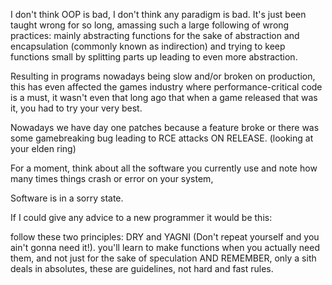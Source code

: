I don't think OOP is bad, I don't think any paradigm is bad. 
It's just been taught wrong for so long, amassing such a large following of wrong practices:
mainly abstracting functions for the sake of abstraction and encapsulation (commonly known as indirection)
and trying to keep functions small by splitting parts up leading to even more abstraction.

Resulting in programs nowadays being slow and/or broken on production, this has even affected the games industry where performance-critical code
is a must, it wasn't even that long ago that when a game released that was it, you had to try your very best.

Nowadays we have day one patches because a feature broke or there was some gamebreaking bug leading to RCE attacks ON RELEASE.
(looking at your elden ring)

For a moment, think about all the software you currently use and note how many times things crash or error on your system,

Software is in a sorry state.

If I could give any advice to a new programmer it would be this: 

follow these two principles: DRY and YAGNI (Don't repeat yourself and you ain't gonna need it!).
you'll learn to make functions when you actually need them, and not just for the sake of speculation
AND REMEMBER, only a sith deals in absolutes, these are guidelines, not hard and fast rules.
<!---
CallumMH-dev/CallumMH-dev is a ✨ special ✨ repository because its `README.md` (this file) appears on your GitHub profile.
You can click the Preview link to take a look at your changes.
--->
